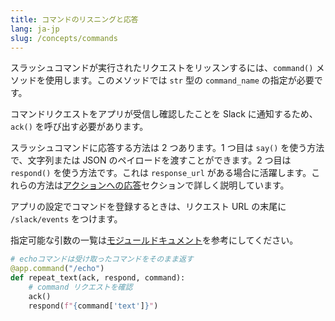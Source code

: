 ```yaml
---
title: コマンドのリスニングと応答
lang: ja-jp
slug: /concepts/commands
---
```


スラッシュコマンドが実行されたリクエストをリッスンするには、`command()` メソッドを使用します。このメソッドでは `str` 型の `command_name` の指定が必要です。

コマンドリクエストをアプリが受信し確認したことを Slack に通知するため、`ack()` を呼び出す必要があります。

スラッシュコマンドに応答する方法は 2 つあります。1 つ目は `say()` を使う方法で、文字列または JSON のペイロードを渡すことができます。2 つ目は `respond()` を使う方法です。これは `response_url` がある場合に活躍します。これらの方法は[アクションへの応答](/bolt-python/concepts/action-respond)セクションで詳しく説明しています。

アプリの設定でコマンドを登録するときは、リクエスト URL の末尾に `/slack/events` をつけます。

<span>指定可能な引数の一覧は<a href="https://docs.slack.dev/bolt-python/api-docs/slack_bolt/kwargs_injection/args.html">モジュールドキュメント</a>を参考にしてください。</span>
```python
# echoコマンドは受け取ったコマンドをそのまま返す
@app.command("/echo")
def repeat_text(ack, respond, command):
    # command リクエストを確認
    ack()
    respond(f"{command['text']}")
```